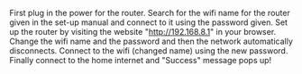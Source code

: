 First plug in the power for the router. 
Search for the wifi name for the router given in the set-up manual and connect to it using the password given. 
Set up the router by visiting the website "http://192.168.8.1" in your browser. 
Change the wifi name and the password and then the network automatically disconnects.
Connect to the wifi (changed name) using the new password.
Finally connect to the home internet and "Success" message pops up!
